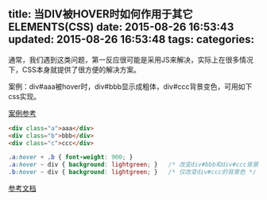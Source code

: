 title: 当DIV被HOVER时如何作用于其它ELEMENTS(CSS)
date: 2015-08-26 16:53:43
updated: 2015-08-26 16:53:48
tags:
categories:
---
通常，我们遇到这类问题，第一反应很可能是采用JS来解决，实际上在很多情况下，CSS本身就提供了很方便的解决方案。

案例：div#aaa被hover时，div#bbb显示成粗体，div#ccc背景变色，可用如下css实现。

[案例参考](http://jsfiddle.net/thebabydino/EajKf/)

```html
<div class="a">aaa</div>
<div class="b">bbb</div>
<div class="c">ccc</div>
```

```css
.a:hover + .b { font-weight: 900; }
.a:hover ~ div { background: lightgreen; }   /* 改变div#bbb和div#ccc背景色 */
.b:hover ~ div { background: lightgreen; }   /* 仅改变div#ccc的背景色 */
```

[参考文档](http://stackoverflow.com/questions/4502633/how-to-affect-other-elements-when-a-div-is-hovered)